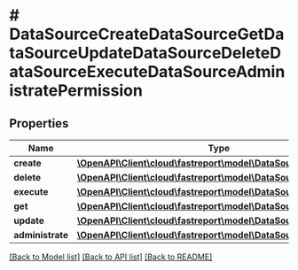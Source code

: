 # # DataSourceCreateDataSourceGetDataSourceUpdateDataSourceDeleteDataSourceExecuteDataSourceAdministratePermission

## Properties

Name | Type | Description | Notes
------------ | ------------- | ------------- | -------------
**create** | [**\OpenAPI\Client\cloud\fastreport\model\DataSourceCreate**](DataSourceCreate.md) |  | [optional]
**delete** | [**\OpenAPI\Client\cloud\fastreport\model\DataSourceDelete**](DataSourceDelete.md) |  | [optional]
**execute** | [**\OpenAPI\Client\cloud\fastreport\model\DataSourceExecute**](DataSourceExecute.md) |  | [optional]
**get** | [**\OpenAPI\Client\cloud\fastreport\model\DataSourceGet**](DataSourceGet.md) |  | [optional]
**update** | [**\OpenAPI\Client\cloud\fastreport\model\DataSourceUpdate**](DataSourceUpdate.md) |  | [optional]
**administrate** | [**\OpenAPI\Client\cloud\fastreport\model\DataSourceAdministrate**](DataSourceAdministrate.md) |  | [optional]

[[Back to Model list]](../../README.md#models) [[Back to API list]](../../README.md#endpoints) [[Back to README]](../../README.md)
